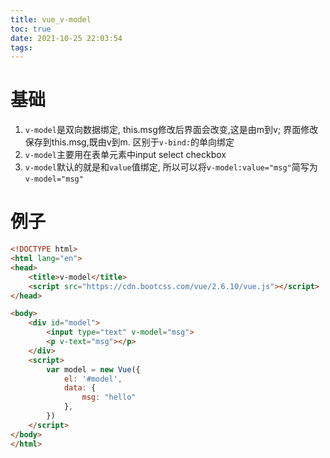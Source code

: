 ```yaml
---
title: vue_v-model
toc: true
date: 2021-10-25 22:03:54
tags:
---
```

# 基础
1. `v-model`是双向数据绑定, this.msg修改后界面会改变,这是由m到v; 界面修改保存到this.msg,既由v到m. 区别于`v-bind:`的单向绑定
2. `v-model`主要用在表单元素中input select checkbox
3. `v-model`默认的就是和`value`值绑定, 所以可以将`v-model:value="msg"`简写为`v-model="msg"`

# 例子
```html
<!DOCTYPE html>
<html lang="en">
<head>
    <title>v-model</title>
    <script src="https://cdn.bootcss.com/vue/2.6.10/vue.js"></script>
</head>

<body>
    <div id="model">
        <input type="text" v-model="msg"> 
        <p v-text="msg"></p>
    </div>
    <script>
        var model = new Vue({
            el: '#model',
            data: {
                msg: "hello"
            },
        })
    </script>
</body>
</html>

```